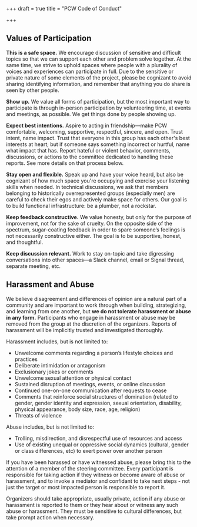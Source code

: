+++
draft = true
title = "PCW Code of Conduct"

+++
## Values of Participation

**This is a safe space.** We encourage discussion of sensitive and difficult topics so that we can support each other and problem solve together. At the same time, we strive to uphold spaces where people with a plurality of voices and experiences can participate in full. Due to the sensitive or private nature of some elements of the project, please be cognizant to avoid sharing identifying information, and remember that anything you do share is seen by other people. 

**Show up.** We value all forms of participation, but the most important way to participate is through in-person participation by volunteering time, at events and meetings, as possible. We get things done by people showing up. 

**Expect best intentions.** Aspire to acting in friendship—make PCW comfortable, welcoming, supportive, respectful, sincere, and open. Trust intent, name impact. Trust that everyone in this group has each other's best interests at heart; but if someone says something incorrect or hurtful, name what impact that has. Report hateful or violent behavior, comments, discussions, or actions to the committee dedicated to handling these reports. See more details on that process below. 

**Stay open and flexible.** Speak up and have your voice heard, but also be cognizant of how much space you're occupying and exercise your listening skills when needed. In technical discussions, we ask that members belonging to historically overrepresented groups (especially men) are careful to check their egos and actively make space for others. Our goal is to build functional infrastructure: be a plumber, not a rockstar.

**Keep feedback constructive.** We value honesty, but only for the purpose of improvement, not for the sake of cruelty. On the opposite side of the spectrum, sugar-coating feedback in order to spare someone’s feelings is not necessarily constructive either. The goal is to be supportive, honest, and thoughtful. 

**Keep discussion relevant.** Work to stay on-topic and take digressing conversations into other spaces—a Slack channel, email or Signal thread, separate meeting, etc.

## Harassment and Abuse 

We believe disagreement and differences of opinion are a natural part of a community and are important to work through when building, strategizing, and learning from one another, but **we do not tolerate harassment or abuse in any form.** Participants who engage in harassment or abuse may be removed from the group at the discretion of the organizers. Reports of harassment will be implicitly trusted and investigated thoroughly. 

Harassment includes, but is not limited to:
- Unwelcome comments regarding a person’s lifestyle choices and practices 
- Deliberate intimidation or antagonism 
- Exclusionary jokes or comments 
- Unwelcome sexual attention or physical contact 
- Sustained disruption of meetings, events, or online discussion 
- Continued one-on-one communication after requests to cease 
- Comments that reinforce social structures of domination (related to gender, gender identity and expression, sexual orientation, disability, physical appearance, body size, race, age, religion) 
- Threats of violence 

Abuse includes, but is not limited to:
- Trolling, misdirection, and disrespectful use of resources and access 
- Use of existing unequal or oppressive social dynamics (cultural, gender or class differences, etc) to exert power over another person

If you have been harassed or have witnessed abuse, please bring this to the attention of a member of the steering committee. Every participant is responsible for taking action if they witness or become aware of abuse or harassment, and to invoke a mediator and confidant to take next steps - not just the target or most impacted person is responsible to report it.

Organizers should take appropriate, usually private, action if any abuse or harassment is reported to them or they hear about or witness any such abuse or harassment. They must be sensitive to cultural differences, but take prompt action when necessary. 
